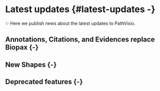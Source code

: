 


# Latest updates {#latest-updates -}

✨ Here we publish news about the latest updates to PathVisio. 


## Annotations, Citations, and Evidences replace Biopax {-} 


## New Shapes {-} 


## Deprecated features {-} 
